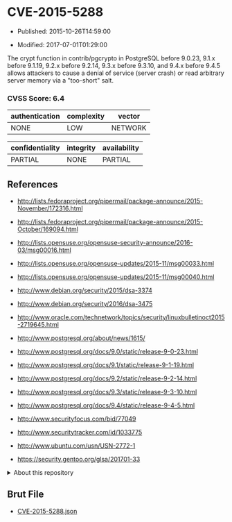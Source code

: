 # CVE-2015-5288

- Published: 2015-10-26T14:59:00

- Modified: 2017-07-01T01:29:00

The crypt function in contrib/pgcrypto in PostgreSQL before 9.0.23, 9.1.x before 9.1.19, 9.2.x before 9.2.14, 9.3.x before 9.3.10, and 9.4.x before 9.4.5 allows attackers to cause a denial of service (server crash) or read arbitrary server memory via a "too-short" salt.

### CVSS Score: **6.4**

| authentication | complexity | vector |
| --- | --- | --- |
| NONE | LOW | NETWORK |

| confidentiality | integrity | availability |
| --- | --- | --- |
| PARTIAL | NONE | PARTIAL |

## References

* http://lists.fedoraproject.org/pipermail/package-announce/2015-November/172316.html

* http://lists.fedoraproject.org/pipermail/package-announce/2015-October/169094.html

* http://lists.opensuse.org/opensuse-security-announce/2016-03/msg00016.html

* http://lists.opensuse.org/opensuse-updates/2015-11/msg00033.html

* http://lists.opensuse.org/opensuse-updates/2015-11/msg00040.html

* http://www.debian.org/security/2015/dsa-3374

* http://www.debian.org/security/2016/dsa-3475

* http://www.oracle.com/technetwork/topics/security/linuxbulletinoct2015-2719645.html

* http://www.postgresql.org/about/news/1615/

* http://www.postgresql.org/docs/9.0/static/release-9-0-23.html

* http://www.postgresql.org/docs/9.1/static/release-9-1-19.html

* http://www.postgresql.org/docs/9.2/static/release-9-2-14.html

* http://www.postgresql.org/docs/9.3/static/release-9-3-10.html

* http://www.postgresql.org/docs/9.4/static/release-9-4-5.html

* http://www.securityfocus.com/bid/77049

* http://www.securitytracker.com/id/1033775

* http://www.ubuntu.com/usn/USN-2772-1

* https://security.gentoo.org/glsa/201701-33

<details>
<summary>About this repository</summary> 

  This repository is part of the project [Live Hack CVE](https://github.com/Live-Hack-CVE). Main website can be found [www.live-hack.org](https://www.live-hack.org) 
  
  Made by [Sn0wAlice](https://github.com/Sn0wAlice) for the people that care about security and need to have a feed of the latest CVEs. Hope you enjoy it, don't forget to star the repo and follow me on [Twitter](https://twitter.com/Sn0wAlice) and [Github](https://github.com/Sn0wAlice). And that is my [personnal website](https://www.alice-snow.me/)

  - [Home Page](https://github.com/Live-Hack-CVE)
  - [Framework](https://github.com/Live-Hack-CVE/cve-framework)
  - [CVE database](https://github.com/Live-Hack-CVE/full_database)
  - [Changelog](https://github.com/Live-Hack-CVE/Changelog)
</details>

## Brut File

* [CVE-2015-5288.json](https://raw.githubusercontent.com/Live-Hack-CVE/full_database/main/cves/2015/CVE-2015-5288.json)

